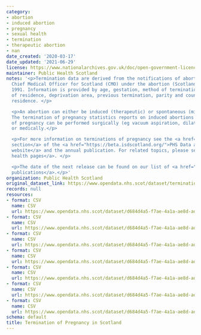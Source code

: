 ```yaml
---
category:
- abortion
- induced abortion
- pregnancy
- sexual health
- termination
- therapeutic abortion
- nan
date_created: '2020-03-17'
date_updated: '2021-06-29'
license: https://www.nationalarchives.gov.uk/doc/open-government-licence/version/3/
maintainer: Public Health Scotland
notes: '<p>Termination data are derived from the notifications of abortion to the
  Chief Medical Officer for Scotland (CMO) under the abortion (Scotland) regulations
  1991. Information is provided by age, gestation, method of termination, NHS board
  of residence, deprivation area, previous termination, parity and council area of
  residence. </p>

  <p>An abortion can either be induced (therapeutic) or spontaneous (miscarriage).
  The termination of pregnancy statistics reports on induced abortions only. A termination
  of pregnancy can be performed surgically (eg vacuum aspiration, dilation and curettage)
  or medically.</p>

  <p>For more information on terminations of pregnancy see the <a href="https://beta.isdscotland.org/find-publications-and-data/population-health/sexual-health/termination-of-pregnancy-statistics/">terminations
  section</a> of the <a href="https://beta.isdscotland.org/">PHS Data and Intelligence
  website</a> and the annual publication. For related topics, please see the <a href="https://beta.isdscotland.org/find-publications-and-data/population-health/sexual-health/">sexual
  health pages</a>. </p>

  <p>The date of the next release can be found on our list of <a href="https://publichealthscotland.scot/publications/forthcoming-publications/">forthcoming
  publications</a>.</p>'
organization: Public Health Scotland
original_dataset_link: https://www.opendata.nhs.scot/dataset/termination-of-pregnancy-in-scotland
records: null
resources:
- format: CSV
  name: CSV
  url: https://www.opendata.nhs.scot/dataset/d684d4a5-f7ae-4a1a-ae8d-adf55304274e/resource/342f9627-dfdd-41f5-a27c-0a3c7bcb8672/download/top_open_data_table1.csv
- format: CSV
  name: CSV
  url: https://www.opendata.nhs.scot/dataset/d684d4a5-f7ae-4a1a-ae8d-adf55304274e/resource/09542b6e-2281-42d3-86c2-10aadeee4350/download/top_open_data_table2.csv
- format: CSV
  name: CSV
  url: https://www.opendata.nhs.scot/dataset/d684d4a5-f7ae-4a1a-ae8d-adf55304274e/resource/1c7e5dbb-a46e-46cc-9e72-2ac5c6b062eb/download/top_open_data_table3.csv
- format: CSV
  name: CSV
  url: https://www.opendata.nhs.scot/dataset/d684d4a5-f7ae-4a1a-ae8d-adf55304274e/resource/7ef75a65-99ad-43e9-a37f-99a0d795655b/download/top_open_data_table4.csv
- format: CSV
  name: CSV
  url: https://www.opendata.nhs.scot/dataset/d684d4a5-f7ae-4a1a-ae8d-adf55304274e/resource/6d4ffcb0-5bb3-4d7d-9e52-56b5bfb793f1/download/top_open_data_table5.csv
- format: CSV
  name: CSV
  url: https://www.opendata.nhs.scot/dataset/d684d4a5-f7ae-4a1a-ae8d-adf55304274e/resource/50e0b4f2-1c5a-4a05-96e9-e4e8ccf6e17d/download/top_open_data_table6.csv
- format: CSV
  name: CSV
  url: https://www.opendata.nhs.scot/dataset/d684d4a5-f7ae-4a1a-ae8d-adf55304274e/resource/30bd356b-81c8-46a7-a1d6-5ce992f5c5cb/download/top_open_data_table7.csv
schema: default
title: Termination of Pregnancy in Scotland
---
```

